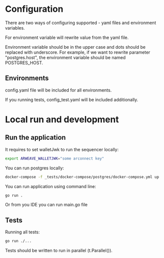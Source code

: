 # Configuration
There are two ways of configuring supported - yaml files and environment variables.

For environment variable will rewrite value from the yaml file.

Environment variable should be in the upper case and dots should be replaced with underscore.
For example, if we want to rewrite parameter "postgres.host", the environment variable should be named POSTGRES_HOST.


## Environments
config.yaml file will be included for all environments.

If you running tests, config_test.yaml will be included additionally.

# Local run and development

## Run the application

It requires to set walletJwk to run the sequencer locally:
```sh
export ARWEAVE_WALLETJWK="some arconnect key"
```
You can run postgres locally:
```sh
docker-compose -f _tests/docker-compose/postgres/docker-compose.yml up -d
```

You can run application using command line:
```sh
go run .
```
Or from you IDE you can run main.go file

## Tests

Running all tests:
```sh
go run ./...
```

Tests should be written to run in parallel (t.Parallel()).
